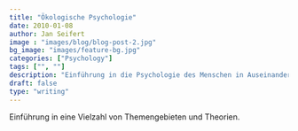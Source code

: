 ```yaml
---
title: "Ökologische Psychologie"
date: 2010-01-08
author: Jan Seifert
image : "images/blog/blog-post-2.jpg"
bg_image: "images/feature-bg.jpg"
categories: ["Psychology"]
tags: ["", ""]
description: "Einführung in die Psychologie des Menschen in Auseinandersetzung mit seiner Umgebung"
draft: false
type: "writing"
---
```



Einführung in eine Vielzahl von Themengebieten und Theorien. </p>
